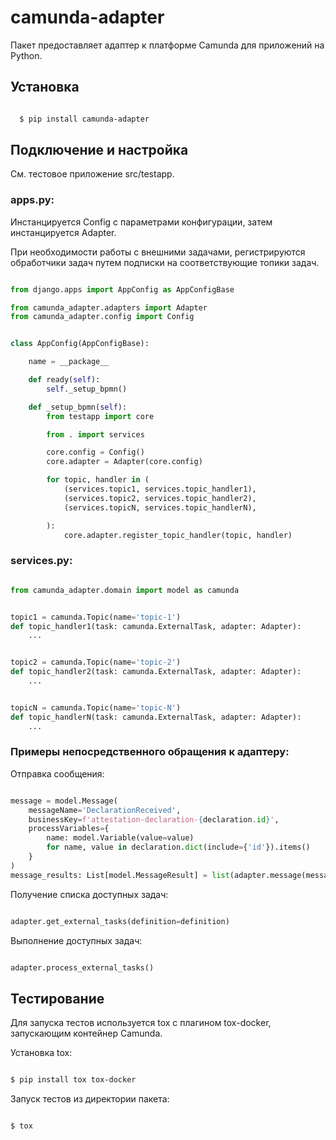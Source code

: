 # camunda-adapter

Пакет предоставляет адаптер к платформе Camunda для приложений на Python.

## Установка

```bash

  $ pip install camunda-adapter

```


## Подключение и настройка


См. тестовое приложение src/testapp.


### apps.py:

Инстанцируется Config с параметрами конфигурации, затем инстанцируется Adapter.

При необходимости работы с внешними задачами, регистрируются обработчики задач путем подписки на соответствующие топики задач.



```python

from django.apps import AppConfig as AppConfigBase

from camunda_adapter.adapters import Adapter
from camunda_adapter.config import Config


class AppConfig(AppConfigBase):

    name = __package__

    def ready(self):
        self._setup_bpmn()

    def _setup_bpmn(self):
        from testapp import core

        from . import services

        core.config = Config()
        core.adapter = Adapter(core.config)

        for topic, handler in (
            (services.topic1, services.topic_handler1),
            (services.topic2, services.topic_handler2),
            (services.topicN, services.topic_handlerN),

        ):
            core.adapter.register_topic_handler(topic, handler)

```


### services.py:


```python

from camunda_adapter.domain import model as camunda


topic1 = camunda.Topic(name='topic-1')
def topic_handler1(task: camunda.ExternalTask, adapter: Adapter):
    ...


topic2 = camunda.Topic(name='topic-2')
def topic_handler2(task: camunda.ExternalTask, adapter: Adapter):
    ...


topicN = camunda.Topic(name='topic-N')
def topic_handlerN(task: camunda.ExternalTask, adapter: Adapter):
    ...

```

### Примеры непосредственного обращения к адаптеру:

Отправка сообщения:

```python

message = model.Message(
    messageName='DeclarationReceived',
    businessKey=f'attestation-declaration-{declaration.id}',
    processVariables={
        name: model.Variable(value=value)
        for name, value in declaration.dict(include={'id'}).items()
    }
)
message_results: List[model.MessageResult] = list(adapter.message(message))

```

Получение списка доступных задач:

```python

adapter.get_external_tasks(definition=definition)

```

Выполнение доступных задач:

```python

adapter.process_external_tasks()

```


## Тестирование

Для запуска тестов используется tox с плагином tox-docker, запускающим контейнер Camunda.

Установка tox:

```bash

$ pip install tox tox-docker

```

Запуск тестов из директории пакета:

```bash

$ tox

```
